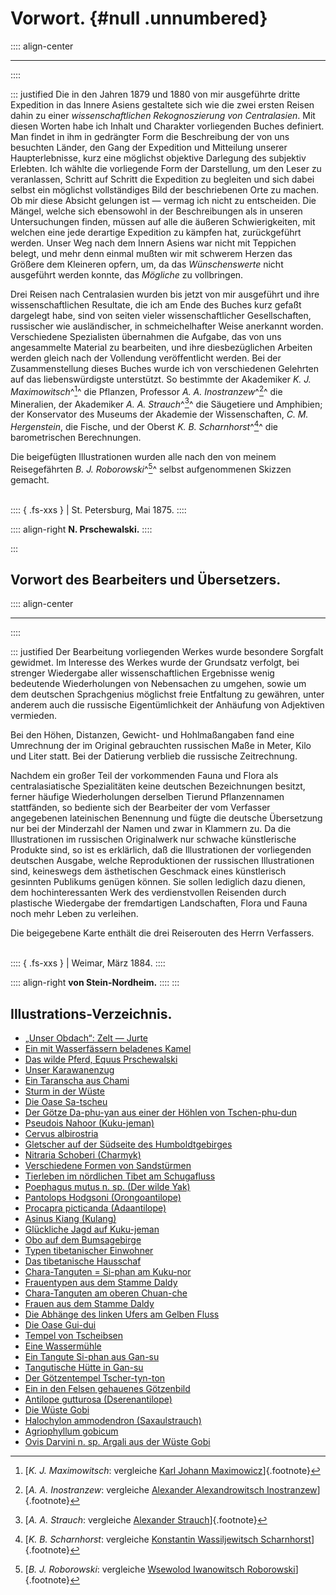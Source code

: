 # Vorwort. {#null .unnumbered}

:::: align-center
****
::::

::: justified
Die in den Jahren 1879 und 1880 von mir ausgeführte dritte Expedition in das
Innere Asiens gestaltete sich wie die zwei ersten Reisen dahin zu einer
*wissenschaftlichen Rekognoszierung von Centralasien*. Mit diesen Worten habe
ich Inhalt und Charakter vorliegenden Buches definiert. Man findet in ihm in
gedrängter Form die Beschreibung der von uns besuchten Länder, den Gang der
Expedition und Mitteilung unserer Haupterlebnisse, kurz eine möglichst objektive
Darlegung des subjektiv Erlebten. Ich wählte die vorliegende Form der
Darstellung, um den Leser zu veranlassen, Schritt auf Schritt die Expedition zu
begleiten und sich dabei selbst ein möglichst vollständiges Bild der
beschriebenen Orte zu machen. Ob mir diese Absicht gelungen ist — vermag ich
nicht zu entscheiden. Die Mängel, welche sich ebensowohl in der Beschreibungen
als in unseren Untersuchungen finden, müssen auf alle die äußeren
Schwierigkeiten, mit welchen eine jede derartige Expedition zu kämpfen hat,
zurückgeführt werden. Unser Weg nach dem Innern Asiens war nicht mit Teppichen
belegt, und mehr denn einmal mußten wir mit schwerem Herzen das Größere dem
Kleineren opfern, um, da das *Wünschenswerte* nicht ausgeführt werden konnte,
das *Mögliche* zu vollbringen.

Drei Reisen nach Centralasien wurden bis jetzt von mir ausgeführt und ihre
wissenschaftlichen Resultate, die ich am Ende des Buches kurz gefaßt dargelegt
habe, sind von seiten vieler wissenschaftlicher Gesellschaften, russischer wie
ausländischer, in schmeichelhafter Weise anerkannt worden. Verschiedene
Spezialisten übernahmen die Aufgabe, das von uns angesammelte Material zu
bearbeiten, und ihre diesbezüglichen Arbeiten werden gleich nach der Vollendung
veröffentlicht werden. Bei der Zusammenstellung dieses Buches wurde ich von
verschiedenen Gelehrten auf das liebenswürdigste unterstützt. So bestimmte der
Akademiker *K. J. Maximowitsch*^[^0001]^ die Pflanzen, Professor *A. A. Inostranzew*^[^0002]^ die
Mineralien, der Akademiker *A. A. Strauch*^[^0003]^ die Säugetiere und Amphibien; der
Konservator des Museums der Akademie der Wissenschaften, *C. M. Hergenstein*,
die Fische, und der Oberst *K. B. Scharnhorst*^[^0004]^ die barometrischen Berechnungen.

Die beigefügten Illustrationen wurden alle nach den von meinem Reisegefährten
*B. J. Roborowski*^[^0005]^ selbst aufgenommenen Skizzen gemacht.<br /><br />

:::: { .fs-xxs }
|        St. Petersburg, Mai 1875.
::::

:::: align-right
**N. Prschewalski.**
::::

:::

## Vorwort des Bearbeiters und Übersetzers.

:::: align-center
****
::::

::: justified
Der Bearbeitung vorliegenden Werkes wurde besondere Sorgfalt gewidmet. Im
Interesse des Werkes wurde der Grundsatz verfolgt, bei strenger Wiedergabe aller
wissenschaftlichen Ergebnisse wenig bedeutende Wiederholungen von Nebensachen zu
umgehen, sowie um dem deutschen Sprachgenius möglichst freie Entfaltung zu
gewähren, unter anderem auch die russische Eigentümlichkeit der Anhäufung von
Adjektiven vermieden.

Bei den Höhen, Distanzen, Gewicht- und Hohlmaßangaben fand eine Umrechnung der
im Original gebrauchten russischen Maße in Meter, Kilo und Liter statt. Bei der
Datierung verblieb die russische Zeitrechnung.

Nachdem ein großer Teil der vorkommenden Fauna und Flora als centralasiatische
Spezialitäten keine deutschen Bezeichnungen besitzt, ferner häufige
Wiederholungen derselben Tierund Pflanzennamen stattfänden, so bediente sich der
Bearbeiter der vom Verfasser angegebenen lateinischen Benennung und fügte die
deutsche Übersetzung nur bei der Minderzahl der Namen und zwar in Klammern zu.
Da die Illustrationen im russischen Originalwerk nur schwache künstlerische
Produkte sind, so ist es erklärlich, daß die Illustrationen der vorliegenden
deutschen Ausgabe, welche Reproduktionen der russischen Illustrationen sind,
keineswegs dem ästhetischen Geschmack eines künstlerisch gesinnten Publikums
genügen können. Sie sollen lediglich dazu dienen, dem hochinteressanten Werk des
verdienstvollen Reisenden durch plastische Wiedergabe der fremdartigen
Landschaften, Flora und Fauna noch mehr Leben zu verleihen.

Die beigegebene Karte enthält die drei Reiserouten des Herrn Verfassers.<br /><br />

:::: { .fs-xxs }
|        Weimar, März 1884.
::::

:::: align-right
**von Stein-Nordheim.**
::::
:::


## Illustrations-Verzeichnis.
* [„Unser Obdach“: Zelt — Jurte](#b005)
* [Ein mit Wasserfässern beladenes Kamel](#b007)
* [Das wilde Pferd, Equus Prschewalski](#b024)
* [Unser Karawanenzug](#b033)
* [Ein Taranscha aus Chami](#b049)
* [Sturm in der Wüste](#b056)
* [Die Oase Sa-tscheu](#b060)
* [Der Götze Da-phu-yan aus einer der Höhlen von Tschen-phu-dun](#b062)
* [Pseudois Nahoor (Kuku-jeman)](#b072)
* [Cervus albirostria](#b076)
* [Gletscher auf der Südseite des Humboldtgebirges](#b078)
* [Nitraria Schoberi (Charmyk)](#b093)
* [Verschiedene Formen von Sandstürmen](#b093)
* [Tierleben im nördlichen Tibet am Schugafluss](#b106)
* [Poephagus mutus n. sp. (Der wilde Yak)](#b108)
* [Pantolops Hodgsoni (Orongoantilope)](#b109)
* [Procapra picticanda (Adaantilope)](#b110)
* [Asinus Kiang (Kulang)](#b111)
* [Glückliche Jagd auf Kuku-jeman](#b120)
* [Obo auf dem Bumsagebirge](#b134)
* [Typen tibetanischer Einwohner](#b142)
* [Das tibetanische Hausschaf](#b146)
* [Chara-Tanguten = Si-phan am Kuku-nor](#b184)
* [Frauentypen aus dem Stamme Daldy](#b185)
* [Chara-Tanguten am oberen Chuan-che](#b185a)
* [Frauen aus dem Stamme Daldy](#b186)
* [Die Abhänge des linken Ufers am Gelben Fluss](#b193)
* [Die Oase Gui-dui](#b215)
* [Tempel von Tscheibsen](#b230)
* [Eine Wassermühle](#b229)
* [Ein Tangute Si-phan aus Gan-su](#b239)
* [Tangutische Hütte in Gan-su](#b240)
* [Der Götzentempel Tscher-tyn-ton](#b241)
* [Ein in den Felsen gehauenes Götzenbild](#b242)
* [Antilope gutturosa (Dserenantilope)](#b243)
* [Die Wüste Gobi](#b248)
* [Halochylon ammodendron (Saxaulstrauch)](#b249)
* [Agriophyllum gobicum](#b260)
* [Ovis Darvini n. sp. Argali aus der Wüste Gobi](#b269)


[^0001]: [*K. J. Maximowitsch*: vergleiche [Karl Johann Maximowicz](https://de.wikipedia.org/wiki/Karl_Johann_Maximowicz)]{.footnote}

[^0002]: [*A. A. Inostranzew*: vergleiche [Alexander Alexandrowitsch Inostranzew](https://de.wikipedia.org/wiki/Alexander_Alexandrowitsch_Inostranzew)]{.footnote}

[^0003]: [*A. A. Strauch*: vergleiche [Alexander Strauch](https://de.wikipedia.org/wiki/Alexander_Strauch_(Zoologe))]{.footnote}

[^0004]: [*K. B. Scharnhorst*: vergleiche [Konstantin Wassiljewitsch Scharnhorst](https://de.wikipedia.org/wiki/Konstantin_Wassiljewitsch_Scharnhorst)]{.footnote}

[^0005]: [*B. J. Roborowski*: vergleiche [Wsewolod Iwanowitsch Roborowski](https://de.wikipedia.org/wiki/Wsewolod_Iwanowitsch_Roborowski)]{.footnote}

